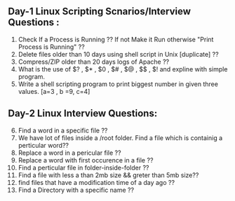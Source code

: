 Day-1 Linux Scripting Scnarios/Interview Questions :
----------------------------------------------

1. Check If a Process is Running ?? If not Make it Run otherwise "Print Process is Running" ??
2. Delete files older than 10 days using shell script in Unix [duplicate] ??
3. Compress/ZIP older than 20 days logs of Apache ??
4. What is the use of  $? , $* , $0 , $# , $@ , $$ , $! and expline with simple program.
5. Write a shell scripting program to print biggest number in given three values. [a=3 , b =9, c=4]


Day-2 Linux Interview Questions:
---------------------------------

6. Find a word in a specific file ??
7. We have lot of files inside a /root folder. Find a file which is containig a perticular word??
8. Replace a word in a pericular file ??
9. Replace a word with first occurence in a file ??
10. Find a perticular file in folder-inside-folder ??
11. Find a file with less a than 2mb size && greter than 5mb size??
12. find files that have a modification time of a day ago ??
13. Find a Directory with a specific name ??
